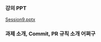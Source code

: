 ### 강의 PPT
[Session9.pptx](https://github.com/sunnism03/aichemist/files/14394876/Session9.pptx)

### 과제 소개, Commit, PR 규칙 소개 어쩌구
